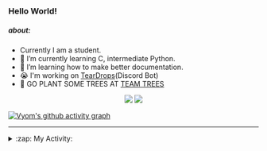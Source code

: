 ### Hello World!

##### about:
- Currently I am a student.
- 🌱 I’m currently learning C, intermediate Python.
- 🌱 I’m learning how to make better documentation.
- 😭 I'm working on [TearDrops](https://github.com/Vyvy-vi/TearDrops)(Discord Bot)
- 🌱 GO PLANT SOME TREES AT [TEAM TREES](https://teamtrees.org/)

<p align="center">
  <a href="https://twitter.com/Vyvy_viM"><img target="_blank" src="https://img.shields.io/badge/twitter%20@Vyvy_viM-0D95E8?style=for-the-badge&logo=twitter&logoColor=white"/></a> 
  <a href="https://vyvy-vi.github.io/portfolio"><img target="_blank" src="https://img.shields.io/badge/-I%27m_craving_for_open_source-green?style=for-the-badge&logo=github&logoColor=black"/></a> 
</p>

[![Vyom's github activity graph](https://activity-graph.herokuapp.com/graph?username=Vyvy-vi)](https://github.com/ashutosh00710/github-readme-activity-graph)

---
<details>
  <summary>:zap: My Activity:</summary>
  
<!--START_SECTION:waka-->
**I'm a Night 🦉** 

```text
🌞 Morning    40 commits     █░░░░░░░░░░░░░░░░░░░░░░░░   6.51% 
🌆 Daytime    130 commits    █████░░░░░░░░░░░░░░░░░░░░   21.17% 
🌃 Evening    232 commits    █████████░░░░░░░░░░░░░░░░   37.79% 
🌙 Night      212 commits    ████████░░░░░░░░░░░░░░░░░   34.53%

```
📅 **I'm Most Productive on Sunday** 

```text
Monday       66 commits     ██░░░░░░░░░░░░░░░░░░░░░░░   10.75% 
Tuesday      91 commits     ███░░░░░░░░░░░░░░░░░░░░░░   14.82% 
Wednesday    93 commits     ███░░░░░░░░░░░░░░░░░░░░░░   15.15% 
Thursday     82 commits     ███░░░░░░░░░░░░░░░░░░░░░░   13.36% 
Friday       44 commits     █░░░░░░░░░░░░░░░░░░░░░░░░   7.17% 
Saturday     86 commits     ███░░░░░░░░░░░░░░░░░░░░░░   14.01% 
Sunday       152 commits    ██████░░░░░░░░░░░░░░░░░░░   24.76%

```


📊 **This Week I Spent My Time On** 

```text
🔥 Editors: 
Vim                      1 hr 34 mins        █████████████████████████   100.0%

🐱‍💻 Projects: 
EddieHubFightClub        1 hr 23 mins        ██████████████████████░░░   88.57% 
Shepherd-bot             7 mins              ██░░░░░░░░░░░░░░░░░░░░░░░   7.82% 
dev-quotes-api           2 mins              ░░░░░░░░░░░░░░░░░░░░░░░░░   2.41% 
api                      0 secs              ░░░░░░░░░░░░░░░░░░░░░░░░░   0.67% 
discord-bot              0 secs              ░░░░░░░░░░░░░░░░░░░░░░░░░   0.52%

```


 Last Updated on 20/08/2021
<!--END_SECTION:waka-->
</details>
